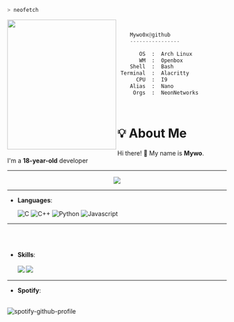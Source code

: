 ```bash
> neofetch
```
<img src="https://cdn.discordapp.com/attachments/1302712123339575448/1314680240202711181/tumblr_mrui2b3yp41sorll2o1_500.gif?ex=6754a6e2&is=67535562&hm=ef2da8f5d08e84b618b3632ccb79cdd02a26e45028046c2881eef6d97b79ac71&" align="left" width="250" height="298">


```py


    Mywo0x@github
    ----------------

       OS  :  Arch Linux
       WM  :  Openbox
    Shell  :  Bash
 Terminal  :  Alacritty
      CPU  :  I9
    Alias  :  Nano
     Orgs  :  NeonNetworks

  
```


# 💡 About Me  

Hi there! 👋 My name is **Mywo**.  
I'm a **18-year-old** developer

---

<p align="center">  
<img src="https://komarev.com/ghpvc/?username=Mywo0x&color=grey">
</p>

---
<p align="center">

- **Languages**:
    
    ![C](https://img.shields.io/badge/C%20-%232370ED.svg?style=for-the-badge&logo=c&logoColor=white)
    ![C++](https://img.shields.io/badge/C++%20-%2300599C.svg?style=for-the-badge&logo=c%2B%2B&logoColor=white)
    ![Python](https://img.shields.io/badge/Python%20-%2314354C.svg?style=for-the-badge&logo=python&logoColor=white)
    ![Javascript](https://shields.io/badge/JavaScript-%2314354C.svg?style=for-the-badge&logo=javascript)
</p>

---
<br><br>
<p align="center">

- **Skills**:
  <br><br>
  <a href="https://github.com/Mywo0x">
  <img align="left" src="https://github-readme-stats.vercel.app/api/top-langs/?username=Mywo0x&theme=tokyonight" />
  </a>
  <a href="https://github.com/Mywo0x">
  <img src="https://github-readme-stats.vercel.app/api?username=Mywo0x&show_icons=true&theme=radical&hide=stars">
  </a>
</p>

---

<p align="center">

- **Spotify**:
 <br><br>

![spotify-github-profile](https://spotify-github-profile.kittinanx.com/api/view?uid=316gzpfrvloea4uq5efej34w4oli&cover_image=true&theme=novatorem&show_offline=false&background_color=121212&interchange=false&bar_color=53b14f&bar_color_cover=false)
  
</p>
